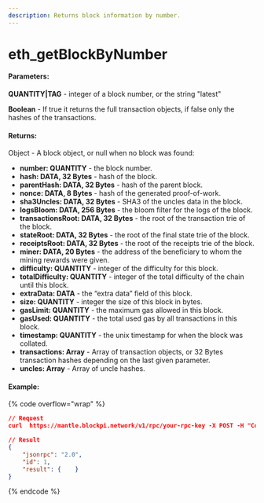 ```yaml
---
description: Returns block information by number.
---
```


# eth\_getBlockByNumber

#### **Parameters:**

**QUANTITY|TAG** - integer of a block number, or the string "latest"

**Boolean** - If true it returns the full transaction objects, if false only the hashes of the transactions.

#### **Returns:**

Object - A block object, or null when no block was found:

* **number: QUANTITY** - the block number.
* **hash: DATA, 32 Bytes** - hash of the block.
* **parentHash: DATA, 32 Bytes** - hash of the parent block.
* **nonce: DATA, 8 Bytes** - hash of the generated proof-of-work.
* **sha3Uncles: DATA, 32 Bytes** - SHA3 of the uncles data in the block.
* **logsBloom: DATA, 256 Bytes** - the bloom filter for the logs of the block.
* **transactionsRoot: DATA, 32 Bytes** - the root of the transaction trie of the block.
* **stateRoot: DATA, 32 Bytes** - the root of the final state trie of the block.
* **receiptsRoot: DATA, 32 Bytes** - the root of the receipts trie of the block.
* **miner: DATA, 20 Bytes** - the address of the beneficiary to whom the mining rewards were given.
* **difficulty: QUANTITY** - integer of the difficulty for this block.
* **totalDifficulty: QUANTITY** - integer of the total difficulty of the chain until this block.
* **extraData: DATA** - the “extra data” field of this block.
* **size: QUANTITY** - integer the size of this block in bytes.
* **gasLimit: QUANTITY** - the maximum gas allowed in this block.
* **gasUsed: QUANTITY** - the total used gas by all transactions in this block.
* **timestamp: QUANTITY** - the unix timestamp for when the block was collated.
* **transactions: Array** - Array of transaction objects, or 32 Bytes transaction hashes depending on the last given parameter.
* **uncles: Array** - Array of uncle hashes.

#### Example:

{% code overflow="wrap" %}
```json
// Request
curl  https://mantle.blockpi.network/v1/rpc/your-rpc-key -X POST -H "Content-Type: application/json" --data '{"jsonrpc":"2.0","method":"eth_getBlockByNumber","params":["latest", true],"id":1}'

// Result
{
    "jsonrpc": "2.0",
    "id": 1,
    "result": {    }
}
```
{% endcode %}
